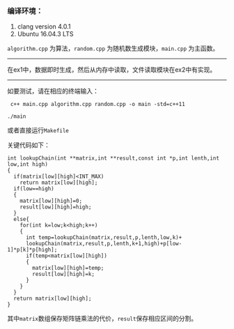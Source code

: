 ### 编译环境：
1. clang version 4.0.1
2. Ubuntu 16.04.3 LTS

`algorithm.cpp` 为算法，`random.cpp` 为随机数生成模块，`main.cpp` 为主函数。

***
在ex1中，数据即时生成，然后从内存中读取，文件读取模块在ex2中有实现。
***
如要测试，请在相应的终端输入：

```
 c++ main.cpp algorithm.cpp random.cpp -o main -std=c++11

./main
```
或者直接运行`Makefile`

关键代码如下：
```
int lookupChain(int **matrix,int **result,const int *p,int lenth,int low,int high)
{
  if(matrix[low][high]<INT_MAX)
    return matrix[low][high];
  if(low==high)
  {
    matrix[low][high]=0;
    result[low][high]=high;
  }
  else{
    for(int k=low;k<high;k++)
    {
      int temp=lookupChain(matrix,result,p,lenth,low,k)+
      lookupChain(matrix,result,p,lenth,k+1,high)+p[low-1]*p[k]*p[high];
      if(temp<matrix[low][high])
      {
        matrix[low][high]=temp;
        result[low][high]=k;
      }
    }
  }
  return matrix[low][high];
}
```
其中`matrix`数组保存矩阵链乘法的代价，`result`保存相应区间的分割。
